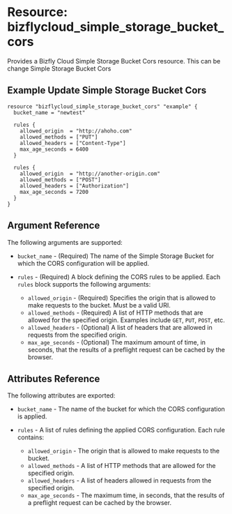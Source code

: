 
# Resource: bizflycloud_simple_storage_bucket_cors

Provides a Bizfly Cloud Simple Storage Bucket Cors resource. This can be change Simple Storage Bucket Cors

## Example Update Simple Storage Bucket Cors

```hcl
resource "bizflycloud_simple_storage_bucket_cors" "example" {
  bucket_name = "newtest"

  rules {
    allowed_origin  = "http://ahoho.com"
    allowed_methods = ["PUT"]
    allowed_headers = ["Content-Type"]
    max_age_seconds = 6400
  }

  rules {
    allowed_origin  = "http://another-origin.com"
    allowed_methods = ["POST"]
    allowed_headers = ["Authorization"]
    max_age_seconds = 7200
  }
}
```

## Argument Reference

The following arguments are supported:

-   `bucket_name` - (Required) The name of the Simple Storage Bucket for which the CORS configuration will be applied.

-   `rules` - (Required) A block defining the CORS rules to be applied. Each `rules` block supports the following arguments:
    -   `allowed_origin` - (Required) Specifies the origin that is allowed to make requests to the bucket. Must be a valid URI.
    -   `allowed_methods` - (Required) A list of HTTP methods that are allowed for the specified origin. Examples include `GET`, `PUT`, `POST`, etc.
    -   `allowed_headers` - (Optional) A list of headers that are allowed in requests from the specified origin.
    -   `max_age_seconds` - (Optional) The maximum amount of time, in seconds, that the results of a preflight request can be cached by the browser.

## Attributes Reference

The following attributes are exported:

-   `bucket_name` - The name of the bucket for which the CORS configuration is applied.

-   `rules` - A list of rules defining the applied CORS configuration. Each rule contains:
    -   `allowed_origin` - The origin that is allowed to make requests to the bucket.
    -   `allowed_methods` - A list of HTTP methods that are allowed for the specified origin.
    -   `allowed_headers` - A list of headers allowed in requests from the specified origin.
    -   `max_age_seconds` - The maximum time, in seconds, that the results of a preflight request can be cached by the browser.

